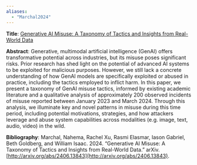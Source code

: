 ```yaml
---
aliases:
  - "Marchal2024"
---
```

**Title**: [Generative AI Misuse: A Taxonomy of Tactics and Insights from Real-World Data](http://arxiv.org/abs/2406.13843)

**Abstract**: Generative, multimodal artificial intelligence (GenAI) offers transformative potential across industries, but its misuse poses significant risks. Prior research has shed light on the potential of advanced AI systems to be exploited for malicious purposes. However, we still lack a concrete understanding of how GenAI models are specifically exploited or abused in practice, including the tactics employed to inflict harm. In this paper, we present a taxonomy of GenAI misuse tactics, informed by existing academic literature and a qualitative analysis of approximately 200 observed incidents of misuse reported between January 2023 and March 2024. Through this analysis, we illuminate key and novel patterns in misuse during this time period, including potential motivations, strategies, and how attackers leverage and abuse system capabilities across modalities (e.g. image, text, audio, video) in the wild.

**Bibliography**: Marchal, Nahema, Rachel Xu, Rasmi Elasmar, Iason Gabriel, Beth Goldberg, and William Isaac. 2024. “Generative AI Misuse: A Taxonomy of Tactics and Insights from Real-World Data.” arXiv. [http://arxiv.org/abs/2406.13843](http://arxiv.org/abs/2406.13843).